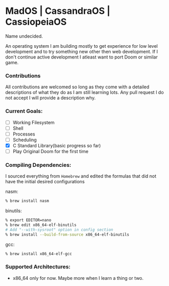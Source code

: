# MadOS | CassandraOS | CassiopeiaOS

Name undecided.

An operating system I am building mostly to get experience for low level development and to try something new other then web development. If I don't continue active development I atleast want to port Doom or similar game. 

### Contributions
All contributions are welcomed so long as they come with a detailed descriptions of what they do as I am still learning lots. Any pull request I do not accept I will provide a description why.

### Current Goals:
  - [ ] Working Filesystem
  - [ ] Shell
  - [ ] Processes
  - [ ] Scheduling
  - [x] C Standard Library(basic progress so far)
  - [ ] Play Original Doom for the first time

### Compiling Dependencies:
I sourced everything from `Homebrew` and edited the formulas that did not have the initial desired configurations

nasm:
```sh
% brew install nasm
```
binutils:
```sh
% export EDITOR=nano
% brew edit x86_64-elf-binutils
# Add "--with-sysroot" option in config section
% brew install --build-from-source x86_64-elf-binutils
```

gcc:
```sh
% brew install x86_64-elf-gcc
```

  
### Supported Architectures:
  - x86_64 only for now. Maybe more when I learn a thing or two.

